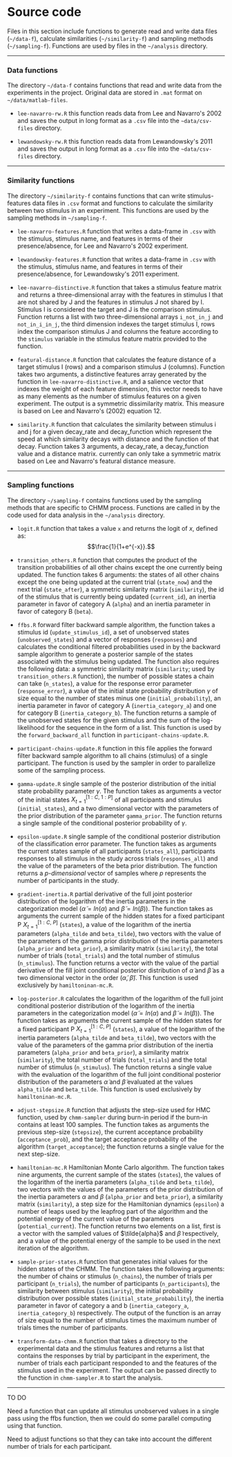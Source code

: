 # Source code

Files in this section include functions to generate read and write data files 
(`~/data-f`), calculate similarities (`~/similarity-f`) and sampling methods 
(`~/sampling-f`). Functions are used by files in the `~/analysis` directory.

----

### Data functions

The directory `~/data-f` contains functions that read and write data from the 
experiments in the project. Original data are stored in `.mat` format on 
`~/data/matlab-files`.

  - `lee-navarro-rw.R` this function reads data from Lee and Navarro's 2002 
  and saves the output in long format as a `.csv` file into the 
  `~data/csv-files` directory.
  
  - `lewandowsky-rw.R` this function reads data from Lewandowsky's 2011 
  and saves the output in long format as a `.csv` file into the 
  `~data/csv-files` directory.
  
----

### Similarity functions

The directory `~/similarity-f` contains functions that can write 
stimulus-features data files in `.csv` format and functions to calculate the 
similarity between two stimulus in an experiment. This functions are used by 
the sampling methods in `~/sampling-f`.

  - `lee-navarro-features.R` function that writes a data-frame in `.csv` with 
  the stimulus, stimulus name, and features in terms of their presence/absence,
  for Lee and Navarro's 2002 experiment.
  
  - `lewandowsky-features.R` function that writes a data-frame in `.csv` with 
  the stimulus, stimulus name, and features in terms of their presence/absence,
  for Lewandowsky's 2011 experiment.

  - `lee-navarro-distinctive.R` function that takes a stimulus feature matrix 
  and returns a three-dimensional array with the features in stimulus I that 
  are not shared by J and the features in stimulus J not shared by I. Stimulus
  I is considered the target and J is the comparison stimulus. Function returns
  a list with two three-dimensional arrays `i_not_in_j` and `not_in_i_in_j`, the
  third dimension indexes the target stimulus I, rows index the comparison
  stimulus J and columns the feature according to the `stimulus` variable in the 
  stimulus feature matrix provided to the function.
  
  - `featural-distance.R` function that calculates the feature distance of a 
  target stimulus I (rows) and a comparison stimulus J (columns). Function takes
  two arguments, a distinctive features array generated by the function in
  `lee-navarro-distinctive.R`, and a salience vector that indexes the weight of
  each feature dimension, this vector needs to have as many elements as 
  the number of stimulus features on a given experiment. The output is a 
  symmetric dissimilarity matrix. This measure is based on Lee and Navarro's 
  (2002) equation 12.
  
  - `similarity.R` function that calculates the similarity between stimulus i
  and j for a given decay_rate and decay_function which represent the speed at
  which similarity decays with distance and the function of that decay. Function
  takes 3 arguments, a decay_rate, a decay_function value and a distance matrix.
  currently can only take a symmetric matrix based on Lee and Navarro's featural
  distance measure.
  
----

### Sampling functions

The directory `~/sampling-f` contains functions used by the sampling methods 
that are specific to CHMM process. Functions are called in by the code used for 
data analysis in the `~/analysis` directory.

  - `logit.R` function that takes a value `x` and returns the logit of $x$, 
  defined as: $$\frac{1}{1+e^{-x}}.$$

  - `transition_others.R` function that computes the product of the transition
  probabilities of all other chains except the one currently being updated. The
  function takes 6 arguments: the states of all other chains except the one 
  being updated at the current trial (`state_now`) and the next trial 
  (`state_after`), a symmetric similarity matrix (`similarity`), the id of the 
  stimulus that is currently being updated (`current_id`), an inertia parameter 
  in favor of category A (`alpha`) and an inertia parameter in favor of category 
  B (`beta`).
  
  - `ffbs.R` forward filter backward sample algorithm, the function takes a 
  stimulus id (`update_stimulus_id`), a set of unobserved states 
  (`unobserved_states`) and a vector of responses (`responses`) and calculates 
  the conditional filtered probabilities used in by the backward sample 
  algorithm to generate a posterior sample of the states associated with the 
  stimulus being updated. The function also requires the following data:
  a symmetric similarity matrix (`similarity`; used by `transition_others.R` 
  function), the number of possible states a chain can take (`n_states`), a 
  value for the response error parameter (`response_error`), a value of the 
  initial state probability distribution $\gamma$ of size equal to the number of 
  states minus one (`initial_probability`), an inertia parameter in favor of 
  category A (`inertia_category_a`) and one for category B 
  (`inertia_category_b`). The function returns a sample of the unobserved states 
  for the given stimulus and the sum of the log-likelihood for the sequence in 
  the form of a list. This function is used by the `forward_backward_all` 
  function in `participant-chains-update.R`.
  
  - `participant-chains-update.R` function in this file applies the forward 
  filter backward sample algorithm to all chains (stimulus) of a single 
  participant. The function is used by the sampler in order to parallelize some 
  of the sampling process.
  
  - `gamma-update.R` single sample of the posterior distribution of the initial
  state probability parameter $\gamma$. The function takes as arguments a vector
  of the initial states $X_{t=1}^{[1:C,\ 1:P]}$ of all participants and 
  stimulus (`initial_states`), and a two dimensional vector with the parameters 
  of the prior distribution of the parameter `gamma_prior`. The function returns
  a single sample of the conditional posterior probability of $\gamma$.
  
  - `epsilon-update.R` single sample of the conditional posterior distribution
  of the classification error parameter. The function takes as arguments the 
  current states sample of all participants (`states_all`), participants 
  responses to all stimulus in the study across trials (`responses_all`) and 
  the value of the parameters of the beta prior distribution. The function 
  returns a *p-dimensional* vector of samples where $p$ represents the number of 
  participants in the study.
  
  - `gradient-inertia.R` partial derivative of the full joint posterior 
  distribution of the logarithm of the inertia parameters in the categorization 
  model ($\tilde{\alpha} = ln(\alpha)$ and $\tilde{\beta} = ln(\beta)$). The 
  function takes as arguments the current sample of the hidden states for a 
  fixed participant P $X_{t=1}^{[1:C,\ P]}$ (`states`), a value of the logarithm 
  of the inertia parameters (`alpha_tilde` and `beta_tilde`), two vectors with 
  the value of the parameters of the gamma prior distribution of the inertia 
  parameters (`alpha_prior` and `beta_prior`), a similarity matrix 
  (`similarity`), the total number of trials (`total_trials`) and the total 
  number of stimulus (`n_stimulus`). The function returns a vector with the 
  value of the partial derivative of the fill joint conditional posterior 
  distribution of $\tilde{\alpha}$ and $\tilde{\beta}$ as a two dimensional 
  vector in the order ($\tilde{\alpha}$, $\tilde{\beta}$). This function is used 
  exclusively by `hamiltoninan-mc.R`.

  - `log-posterior.R` calculates the logarithm of the logarithm of the full 
  joint conditional posterior distribution of the logarithm of the inertia 
  parameters in the categorization model ($\tilde{\alpha} = ln(\alpha)$ and 
  $\tilde{\beta} = ln(\beta)$). The function takes as arguments the current 
  sample of the hidden states for a fixed participant P $X_{t=1}^{[1:C,\ P]}$ 
  (`states`), a value of the logarithm  of the inertia parameters (`alpha_tilde` 
  and `beta_tilde`), two vectors with the value of the parameters of the gamma 
  prior distribution of the inertia parameters (`alpha_prior` and `beta_prior`), 
  a similarity matrix (`similarity`), the total number of trials 
  (`total_trials`) and the total number of stimulus (`n_stimulus`). The function
  returns a single value with the evaluation of the logarithm of the full joint
  conditional posterior distribution of the parameters $\tilde{\alpha}$ and 
  $\tilde{\beta}$ evaluated at the values `alpha_tilde` and `beta_tilde`. This 
  function is used exclusively by `hamiltoninan-mc.R`.
  
  - `adjust-stepsize.R` function that adjusts the step-size used for HMC 
  function, used by `chmm-sampler` during burn-in period if the burn-in contains 
  at least 100 samples. The function takes as arguments the previous step-size 
  (`stepsize`), the current acceptance probability (`acceptance_prob`), and the 
  target acceptance probability of the algorithm (`target_acceptance`); the 
  function returns a single value for the next step-size.
  
  - `hamiltonian-mc.R` Hamiltonian Monte Carlo algorithm. The function takes 
  nine arguments, the current sample of the states (`states`), the values of the
  logarithm of the inertia parameters (`alpha_tilde` and `beta_tilde`), two 
  vectors with the values of the parameters of the prior distribution of the 
  inertia parameters $\alpha$ and $\beta$ (`alpha_prior` and `beta_prior`), a 
  similarity matrix (`similarity`), a step size for the Hamiltonian dynamics 
  (`epsilon`) a number of leaps used by the leapfrog part of the algorithm and 
  the potential energy of the current value of the parameters 
  (`potential_current`). The function returns two elements on a list, first is 
  a vector with the sampled values of $\tilde{alpha}$ and $\tilde{\beta}$ 
  respectively, and a value of the potential energy of the sample to be used
  in the next iteration of the algorithm.
  
  - `sample-prior-states.R` function that generates initial values for the 
  hidden states of the CHMM. The function takes the following arguments: the 
  number of chains or stimulus (`n_chains`), the number of trials per 
  participant (`n_trials`), the number of participants (`n_participants`), 
  the similarity between stimulus (`similarity`), the initial probability 
  distribution over possible states (`initial_state_probability`), the inertia
  parameter in favor of category a and b (`inertia_category_a`, 
  `inertia_category_b`) respectively. The output of the function is an array 
  of size equal to the number of stimulus times the maximum number of trials 
  times the number of participants.
  
  - `transform-data-chmm.R` function that takes a directory to the experimental 
  data and the stimulus features and returns a list that contains the responses 
  by trial by participant in the experiment, the number of trials each 
  participant responded to and the features of the stimulus used in the 
  experiment. The output can be passed directly to the function in 
  `chmm-sampler.R` to start the analysis. 
  
  


----

TO DO

Need a function that can update all stimulus unobserved values in a single 
pass using the ffbs function, then we could do some parallel computing using 
that function.

Need to adjust functions so that they can take into account the different number
of trials for each participant.

